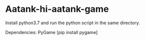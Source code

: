# Aatank-hi-aatank-game
Install python3.7 and run the python script in the same directory.

Dependencies:
PyGame [pip install pygame]
